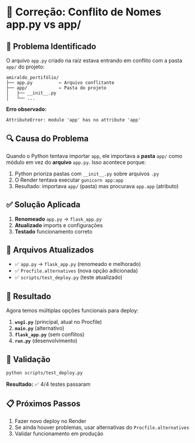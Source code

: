 # 🔧 Correção: Conflito de Nomes app.py vs app/

## 🐛 Problema Identificado

O arquivo `app.py` criado na raiz estava entrando em conflito com a pasta `app/` do projeto:

```
amiraldo_portifólio/
├── app.py          ← Arquivo conflitante  
├── app/            ← Pasta do projeto
│   ├── __init__.py
│   └── ...
```

**Erro observado:**
```
AttributeError: module 'app' has no attribute 'app'
```

## 🔍 Causa do Problema

Quando o Python tentava importar `app`, ele importava a **pasta** `app/` como módulo em vez do **arquivo** `app.py`. Isso acontece porque:

1. Python prioriza pastas com `__init__.py` sobre arquivos `.py`
2. O Render tentava executar `gunicorn app:app` 
3. Resultado: importava `app/` (pasta) mas procurava `app.app` (atributo)

## ✅ Solução Aplicada

1. **Renomeado** `app.py` → `flask_app.py`
2. **Atualizado** imports e configurações
3. **Testado** funcionamento correto

## 📝 Arquivos Atualizados

- ✅ `app.py` → `flask_app.py` (renomeado e melhorado)
- ✅ `Procfile.alternatives` (nova opção adicionada)
- ✅ `scripts/test_deploy.py` (teste atualizado)

## 🚀 Resultado

Agora temos múltiplas opções funcionais para deploy:

1. **`wsgi.py`** (principal, atual no Procfile)
2. **`main.py`** (alternativo)
3. **`flask_app.py`** (sem conflitos)
4. **`run.py`** (desenvolvimento)

## 🧪 Validação

```bash
python scripts/test_deploy.py
```

**Resultado:** ✅ 4/4 testes passaram

## 📋 Próximos Passos

1. Fazer novo deploy no Render
2. Se ainda houver problemas, usar alternativas do `Procfile.alternatives`
3. Validar funcionamento em produção
